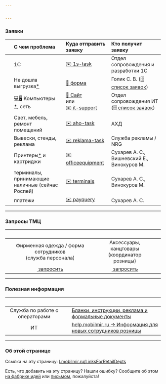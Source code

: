 ```yaml
---


---
```


<h3 id="заявки">Заявки</h3>

<table>
<thead>
<tr>
<th align="center">&nbsp;</th>
<th align="left">С чем проблема</th>
<th align="left">Куда отправить заявку</th>
<th align="left">Кто получит заявку</th>
</tr>
</thead>
<tbody>
<tr>
<td align="center"><img src="https://it-mobilmir-ru.github.io/pic/1srozn8.png" alt=""></td>
<td align="left">1С</td>
<td align="left"><a href="mailto:support@1ccg26.freshdesk.com?body=%D0%A7%D1%82%D0%BE%D0%B1%D1%8B%20%D1%81%D1%8D%D0%BA%D0%BE%D0%BD%D0%BE%D0%BC%D0%B8%D1%82%D1%8C%20%D0%B2%D1%80%D0%B5%D0%BC%D1%8F,%20%D0%BF%D0%BE%D0%B6%D0%B0%D0%BB%D1%83%D0%B9%D1%81%D1%82%D0%B0,%20%D1%81%D1%80%D0%B0%D0%B7%D1%83%20%D1%83%D0%BA%D0%B0%D0%B7%D1%8B%D0%B2%D0%B0%D0%B9%D1%82%D0%B5%20%D0%B2%20%D0%B7%D0%B0%D1%8F%D0%B2%D0%BA%D0%B5%3A%20%0A%D0%92%20%D1%82%D0%B5%D0%BC%D0%B5%20%E2%80%93%20%D1%81%D1%83%D1%82%D1%8C%20%D0%BF%D1%80%D0%BE%D0%B1%D0%BB%D0%B5%D0%BC%D1%8B%0A%D0%92%20%D1%82%D0%B5%D0%BA%D1%81%D1%82%D0%B5%20%E2%80%93%20%E2%91%A0%20%D1%87%D1%82%D0%BE%20%D0%B2%D1%8B%20%D0%B4%D0%B5%D0%BB%D0%B0%D0%B5%D1%82%D0%B5,%20%E2%91%A1%20%D1%87%D1%82%D0%BE%20%D0%BF%D1%80%D0%BE%D0%B8%D1%81%D1%85%D0%BE%D0%B4%D0%B8%D1%82%20%D1%81%D0%B5%D0%B9%D1%87%D0%B0%D1%81,%20%D0%B8%20%E2%91%A2%20%D0%BA%D0%B0%D0%BA%20%D0%B4%D0%BE%D0%BB%D0%B6%D0%BD%D0%BE%20%D0%B1%D1%8B%D1%82%D1%8C%20%D0%BD%D0%BE%D1%80%D0%BC%D0%B0%D0%BB%D1%8C%D0%BD%D0%BE.%20%D0%95%D1%81%D0%BB%D0%B8%20%D0%BF%D1%80%D0%BE%D0%B1%D0%BB%D0%B5%D0%BC%D0%B0%20%D1%81%20%D0%B4%D0%BE%D0%BA%D1%83%D0%BC%D0%B5%D0%BD%D1%82%D0%BE%D0%BC%20-%20%D0%BE%D0%B1%D1%8F%D0%B7%D0%B0%D1%82%D0%B5%D0%BB%D1%8C%D0%BD%D0%BE%20%D1%83%D0%BA%D0%B0%D0%B7%D1%8B%D0%B2%D0%B0%D0%B9%D1%82%D0%B5%20%D0%BD%D0%BE%D0%BC%D0%B5%D1%80%20%D0%B8%20%D0%B4%D0%B0%D1%82%D1%83%20%D0%B4%D0%BE%D0%BA%D1%83%D0%BC%D0%B5%D0%BD%D1%82%D0%B0.">✉️ 1s-task</a></td>
<td align="left">Отдел сопровождения и разработки 1C</td>
</tr>
<tr>
<td align="center"><img src="http://i.imgur.com/okESUI7.png" alt=""></td>
<td align="left">Не дошла выгрузка<a href="http://l.mobilmir.ru/whatisrarusexchangefile" title="щёлкните, чтобы открыть страницу с описанием, что такое выгрузки">*</a></td>
<td align="left"><a href="https://docs.google.com/a/mobilmir.ru/forms/d/1PsN5CCNNvUWXdpURKXuiF_KN2TAMIoEiFBDvMRqzthw/viewform">📝 форма</a></td>
<td align="left">Голик С. В. (<a href="https://docs.google.com/spreadsheets/d/12xY7ch91QuJvBnxA3IWWWvQpDHwjpUU0UtlxHcROfY0/preview#gid=0" title="Список заявок с состояниями">🗄 список заявок</a>)</td>
</tr>
<tr>
<td align="center"><img src="https://cdn1.iconfinder.com/data/icons/gamedevtycoon-platforms/128/PC-2.png" alt=""></td>
<td align="left">💻🖥 Компьютеры <a href="https://itmobilmirru.freshdesk.com/solution/articles/43000429747" title="Щёлкните, чтобы прочитать, как делать заявки, чтобы мы их разрешали быстрее">*</a>, сеть</td>
<td align="left"><a href="https://itmobilmirru.freshdesk.com/support/tickets/new" title="обратите внимание, после ввода темы справа появляются готовые решения">📝 Сайт</a><br>или<br><a href="mailto:support@itmobilmirru.freshdesk.com?subject=%D1%81%D1%83%D1%82%D1%8C%20%D0%BF%D1%80%D0%BE%D0%B1%D0%BB%D0%B5%D0%BC%D1%8B%20%D0%B8%20%D0%BD%D0%B0%D0%B7%D0%B2%D0%B0%D0%BD%D0%B8%D0%B5%20%D1%83%D1%81%D1%82%D1%80%D0%BE%D0%B9%D1%81%D1%82%D0%B2%D0%B0%20%D0%B8%D0%BB%D0%B8%20%D0%BF%D1%80%D0%BE%D0%B3%D1%80%D0%B0%D0%BC%D0%BC%D1%8B,%20%D0%B2%20%D0%BA%D0%BE%D1%82%D0%BE%D1%80%D0%BE%D0%B9%20%D0%BE%D0%BD%D0%B0%20%D0%B2%D0%BE%D0%B7%D0%BD%D0%B8%D0%BA%D0%B0%D0%B5%D1%82&amp;body=%D1%87%D1%82%D0%BE%20%D0%B2%D1%8B%20%D0%B4%D0%B5%D0%BB%D0%B0%D0%B5%D1%82%D0%B5,%20%D1%87%D1%82%D0%BE%20%D0%BF%D1%80%D0%BE%D0%B8%D1%81%D1%85%D0%BE%D0%B4%D0%B8%D1%82%20%D1%81%D0%B5%D0%B9%D1%87%D0%B0%D1%81,%20%D0%B8%20%D0%BA%D0%B0%D0%BA%20%D0%B4%D0%BE%D0%BB%D0%B6%D0%BD%D0%BE%20%D0%B1%D1%8B%D1%82%D1%8C,%20%D0%BA%D0%BE%D0%B3%D0%B4%D0%B0%20%D0%B2%D1%81%D1%91%20%D1%80%D0%B0%D0%B1%D0%BE%D1%82%D0%B0%D0%B5%D1%82%20%D0%BD%D0%BE%D1%80%D0%BC%D0%B0%D0%BB%D1%8C%D0%BD%D0%BE.%0A%0A%D0%9F%D1%80%D0%BE%D1%81%D0%B8%D0%BC%20%D0%BE%D0%BF%D0%B8%D1%81%D1%8B%D0%B2%D0%B0%D1%82%D1%8C%20%D1%82%D0%B0%D0%BA,%20%D1%87%D1%82%D0%BE%D0%B1%D1%8B%20%D0%BC%D0%BE%D0%B6%D0%BD%D0%BE%20%D0%B1%D1%8B%D0%BB%D0%BE%20%D0%BF%D1%80%D0%BE%D0%B2%D0%B5%D1%80%D0%B8%D1%82%D1%8C%20%D0%B1%D0%B5%D0%B7%20%D0%B4%D0%BE%D0%BF%D0%BE%D0%BB%D0%BD%D0%B8%D1%82%D0%B5%D0%BB%D1%8C%D0%BD%D1%8B%D1%85%20%D0%B2%D0%BE%D0%BF%D1%80%D0%BE%D1%81%D0%BE%D0%B2.%20%D0%A2%D0%B5%D0%BA%D1%81%D1%82%20%D1%88%D0%B0%D0%B1%D0%BB%D0%BE%D0%BD%D0%B0%20%D1%83%D0%B4%D0%B0%D0%BB%D0%B8%D1%82%D0%B5,%20%D0%BD%D0%B5%20%D0%BE%D1%81%D1%82%D0%B0%D0%B2%D0%BB%D1%8F%D0%B9%D1%82%D0%B5%20%D0%B2%20%D0%BF%D0%B8%D1%81%D1%8C%D0%BC%D0%B5." title="Эта ссылка содержит шаблон письма. Пожалуйста, прочитайте его но не оставляйте в письме!">✉️ it-support</a></td>
<td align="left">Отдел сопровождения ИТ (<a href="https://itmobilmirru.freshdesk.com/auth/google_login">🗄 список заявок</a>)</td>
</tr>
<tr>
<td align="center"><img src="http://i.imgur.com/6el4OmS.jpg?1" alt=""></td>
<td align="left">Свет, мебель, ремонт помещений</td>
<td align="left"><a href="mailto:aho-task_status-mobilmir-ru@googlegroups.com,mobilmir-aho-tasks.external_tasks.203632@reply.redbooth.com?subject=%D0%9D%D0%B0%D0%B7%D0%B2%D0%B0%D0%BD%D0%B8%D0%B5%20%D0%BE%D1%82%D0%B4%D0%B5%D0%BB%D0%B0:%20%D0%9F%D1%80%D0%B5%D0%B4%D0%BC%D0%B5%D1%82,%20%D0%BA%D0%BE%D1%82%D0%BE%D1%80%D1%8B%D0%B9%20%D0%BD%D0%B0%D0%B4%D0%BE%20%D0%BF%D0%BE%D1%87%D0%B8%D0%BD%D0%B8%D1%82%D1%8C,%20%D1%83%D1%81%D1%82%D0%B0%D0%BD%D0%BE%D0%B2%D0%B8%D1%82%D1%8C%20%D0%B8%20%D1%82.%D0%BF.&amp;body=%D0%9F%D0%BE%D0%B4%D1%80%D0%BE%D0%B1%D0%BD%D0%BE%D0%B5%20%D0%BE%D0%BF%D0%B8%D1%81%D0%B0%D0%BD%D0%B8%D0%B5%20%D0%BF%D1%80%D0%BE%D0%B1%D0%BB%D0%B5%D0%BC%D1%8B%20%D0%B8%D0%BB%D0%B8%20%D0%B7%D0%B0%D0%B4%D0%B0%D1%87%D0%B8">✉️ aho-task</a></td>
<td align="left">АХД</td>
</tr>
<tr>
<td align="center"><img src="http://i.imgur.com/P9NSAby.png?1" alt=""></td>
<td align="left">Вывески, стенды, реклама</td>
<td align="left"><a href="mailto:reklama-task_status-mobilmir-ru@googlegroups.com,rieklamnaia-ghruppa-nrg.external_tasks.1425702@reply.redbooth.com?subject=%D0%9D%D0%B0%D0%B7%D0%B2%D0%B0%D0%BD%D0%B8%D0%B5%20%D0%BE%D1%82%D0%B4%D0%B5%D0%BB%D0%B0:%20%D0%9A%D1%80%D0%B0%D1%82%D0%BA%D0%BE%20%D1%81%D1%83%D1%82%D1%8C&amp;body=%D0%9F%D0%BE%D0%B4%D1%80%D0%BE%D0%B1%D0%BD%D0%BE%D0%B5%20%D0%BE%D0%BF%D0%B8%D1%81%D0%B0%D0%BD%D0%B8%D0%B5%20%D0%BF%D1%80%D0%BE%D0%B1%D0%BB%D0%B5%D0%BC%D1%8B%20%D0%B8%D0%BB%D0%B8%20%D0%B7%D0%B0%D0%B4%D0%B0%D1%87%D0%B8">✉️ reklama-task</a></td>
<td align="left">Служба рекламы / NRG</td>
</tr>
<tr>
<td align="center"><img src="http://i.imgur.com/HklVFwB.png" alt=""></td>
<td align="left">Принтеры<a href="https://itmobilmirru.freshdesk.com/solution/articles/43000429755" title="насчёт принтеров – не всегда; щелкните, чтобы узнать подробности">*</a> и картриджи</td>
<td align="left"><a href="mailto:diverse@mobilmir.ru,evgenij.vishnevskij@mobilmir.ru,helpdesk@status.mobilmir.ru,maksim.vinokurov@mobilmir.ru">✉️ officeequipment</a></td>
<td align="left">Сухарев А. С., Вишневский Е., Винокуров М.</td>
</tr>
<tr>
<td align="center"><img src="http://i.imgur.com/ChuuGD0.png" alt=""></td>
<td align="left">терминалы, принимающие наличные (сейчас Роспей)</td>
<td align="left"><a href="mailto:diverse@mobilmir.ru,helpdesk@status.mobilmir.ru,maksim.vinokurov@mobilmir.ru">✉️ terminals</a></td>
<td align="left">Сухарев А. С., Винокуров М.</td>
</tr>
<tr>
<td align="center"><img src="http://i.imgur.com/ta1wmgb.png" alt=""></td>
<td align="left">платежи</td>
<td align="left"><a href="mailto:diverse@mobilmir.ru,helpdesk@status.mobilmir.ru">✉️ payquery</a></td>
<td align="left">Сухарев А. С.</td>
</tr>
</tbody>
</table><hr>
<h3 id="запросы-тмц">Запросы ТМЦ</h3>

<table>
<thead>
<tr>
<th align="center">&nbsp;</th>
<th align="center">&nbsp;</th>
<th align="center">&nbsp;</th>
</tr>
</thead>
<tbody>
<tr>
<td align="center">Фирменная одежда / форма сотрудников<br>(служба персонала)</td>
<td align="center">Аксессуары, канцтовары<br>(координатор розницы)</td>
<td align="center"></td>
</tr>
<tr>
<td align="center"><a href="https://docs.google.com/a/mobilmir.ru/forms/d/e/1FAIpQLSc04h9SljTRCWkuEiDCoSouedWuk9Gbscd97CLqt8c6jQWQ5A/viewform"><img src="http://i.imgur.com/AR56YZI.png" alt=""> запросить</a></td>
<td align="center"><a href="https://docs.google.com/a/mobilmir.ru/spreadsheet/viewform?formkey=dHd4cmZPbUpGSDNIMlVFczY0MTJ0YVE6MQ"><img src="http://i.imgur.com/sAzaYLi.png" alt=""> запросить</a></td>
<td align="center"></td>
</tr>
</tbody>
</table><hr>
<h3 id="полезная-информация">Полезная информация</h3>

<table>
<thead>
<tr>
<th align="center">&nbsp;</th>
<th align="center">&nbsp;</th>
<th align="left">&nbsp;</th>
</tr>
</thead>
<tbody>
<tr>
<td align="center"><img src="http://i.imgur.com/EqtgZGh.png" alt=""><br>Служба по работе с операторами</td>
<td align="center"><a href="https://drive.google.com/a/mobilmir.ru/folderview?id=0B3v6tF6UW2aGYm9STkJYUWRnVTQ&amp;usp=sharing" title="Информация от службы по работе с операторами на диске Google"><img src="http://i.imgur.com/Z9PH8MI.png" alt=""></a></td>
<td align="left"><a href="https://drive.google.com/a/mobilmir.ru/folderview?id=0B3v6tF6UW2aGYm9STkJYUWRnVTQ&amp;usp=sharing" title="Информация от службы по работе с операторами на диске Google">Бланки, инструкции, реклама и формальные документы</a></td>
</tr>
<tr>
<td align="center"><img src="http://i.imgur.com/xdklML6.png" alt=""><br>ИТ</td>
<td align="center"><a href="https://sites.google.com/a/mobilmir.ru/help/rules/info-for-newbies-in-retaildepts" title="Информация для новых сотрудников розницы"><img src="https://www.google.com/images/icons/product/sites-16.ico" alt=""></a></td>
<td align="left"><a href="https://sites.google.com/a/mobilmir.ru/help/rules/info-for-newbies-in-retaildepts" title="Информация для новых сотрудников розницы">help.mobilmir.ru → Информация для новых сотрудников розницы</a></td>
</tr>
</tbody>
</table><hr>
<h3 id="об-этой-странице">Об этой странице</h3>
<p>Ссылка на эту страницу: <a href="http://l.mobilmir.ru/LinksForRetailDepts">l.mobilmir.ru/LinksForRetailDepts</a></p>
<p>Есть, что добавить на эту страницу? Нашли ошибку? Сообщите об этом <a href="http://i.mobilmir.ru/ideas/?PAGE_NAME=message&amp;FID=5&amp;TID=992&amp;MID=12984&amp;result=new" title="Фабрика идей">на фабрике идей</a> или <a href="mailto:anton.derbenev@mobilmir.ru?subject=%D0%97%D0%B0%D0%BA%D0%BB%D0%B0%D0%B4%D0%BA%D0%B8%20%D0%B4%D0%BB%D1%8F%20%D1%80%D0%BE%D0%B7%D0%BD%D0%B8%D1%86%D1%8B">письмом</a>, пожалуйста!</p>
<!-- Global site tag (gtag.js) - Google Analytics -->



